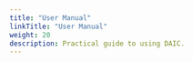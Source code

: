 ```yaml
---
title: "User Manual"
linkTitle: "User Manual"
weight: 20
description: Practical guide to using DAIC.
---
```

